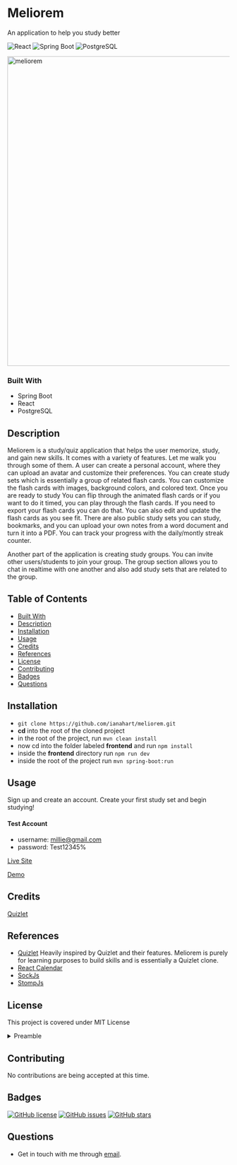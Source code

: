 # Meliorem

An application to help you study better

![React](https://camo.githubusercontent.com/e95e1cbdf8a6d197063c7e8765a79deb9b853081012d6e892adb6ac2c364397c/68747470733a2f2f696d672e736869656c64732e696f2f7374617469632f76313f7374796c653d666f722d7468652d6261646765266d6573736167653d526561637426636f6c6f723d323232323232266c6f676f3d5265616374266c6f676f436f6c6f723d363144414642266c6162656c3d)
![Spring Boot](https://camo.githubusercontent.com/f4a35c8c4d475cbde11892b5fbb4735de63043c884ca4616f91fcc494200fa00/68747470733a2f2f696d672e736869656c64732e696f2f7374617469632f76313f7374796c653d666f722d7468652d6261646765266d6573736167653d537072696e672b426f6f7426636f6c6f723d364442333346266c6f676f3d537072696e672b426f6f74266c6f676f436f6c6f723d464646464646266c6162656c3d)
![PostgreSQL](https://camo.githubusercontent.com/aaf7d409d95158427f9389c20305d66299f4e15d96bfa9d4f0792b21ad01e327/68747470733a2f2f696d672e736869656c64732e696f2f7374617469632f76313f7374796c653d666f722d7468652d6261646765266d6573736167653d506f737467726553514c26636f6c6f723d343136394531266c6f676f3d506f737467726553514c266c6f676f436f6c6f723d464646464646266c6162656c3d)


<img width="700" alt="meliorem" src="https://github.com/ianahart/meliorem/assets/29121238/aa1ab0e9-33f7-4a2e-acd5-0340e918ce05">


### Built With

- Spring Boot
- React
- PostgreSQL

## Description

Meliorem is a study/quiz application that helps the user memorize, study, and gain new skills.
It comes with a variety of features. Let me walk you through some of them. A user can create a personal account,
where they can upload an avatar and customize their preferences. You can create study sets which is essentially a group of related
flash cards. You can customize the flash cards with images, background colors, and colored text. Once you are ready to study
You can flip through the animated flash cards or if you want to do it timed, you can play through the flash cards.
If you need to export your flash cards you can do that. You can also edit and update the flash cards as you see fit. There are also public study sets
you can study, bookmarks, and you can upload your own notes from a word document and turn it into a PDF. You can track your progress with the daily/montly streak counter.

Another part of the application is creating study groups. You can invite other users/students to join your group.
The group section allows you to chat in realtime with one another and also add study sets that are related to the group.

## Table of Contents

- [Built With](#built-with)
- [Description](#description)
- [Installation](#installation)
- [Usage](#usage)
- [Credits](#credits)
- [References](#references)
- [License](#license)
- [Contributing](#contributing)
- [Badges](#badges)
- [Questions](#questions)


## Installation

- `git clone https://github.com/ianahart/meliorem.git`
- **cd** into the root of the cloned project
- in the root of the project, run `mvn clean install`
- now cd into the folder labeled **frontend** and run `npm install`
- inside the **frontend** directory run `npm run dev`
- inside the root of the project run `mvn spring-boot:run`

## Usage

Sign up and create an account. Create your first study set and begin studying!

#### Test Account

- username: millie@gmail.com
- password: Test12345%

[Live Site](https://meliorem.netlify.app/)

[Demo](https://drive.google.com/file/d/1t514WCPX5IIyt5xwq7k65hnHkVBkT9rq/view)

## Credits

[Quizlet](https://quizlet.com/)

## References

- [Quizlet](https://quizlet.com/) Heavily inspired by Quizlet and their features.
  Meliorem is purely for learning purposes to build skills and is essentially a Quizlet clone.
- [React Calendar](https://www.npmjs.com/package/react-calendar)
- [SockJs](https://github.com/sockjs/sockjs-client)
- [StompJs](https://github.com/stomp-js/stompjs)

## License

This project is covered under MIT License

<details>
  <summary>
    Preamble
  </summary>

```

Copyright (c) 2024  Ian Hart

Permission is hereby granted, free of charge, to any person obtaining a copy
of this software and associated documentation files (the "Software"), to deal
in the Software without restriction, including without limitation the rights
to use, copy, modify, merge, publish, distribute, sublicense, and/or sell
copies of the Software, and to permit persons to whom the Software is
furnished to do so, subject to the following conditions:

The above copyright notice and this permission notice shall be included in all
copies or substantial portions of the Software.

THE SOFTWARE IS PROVIDED "AS IS", WITHOUT WARRANTY OF ANY KIND, EXPRESS OR
IMPLIED, INCLUDING BUT NOT LIMITED TO THE WARRANTIES OF MERCHANTABILITY,
FITNESS FOR A PARTICULAR PURPOSE AND NONINFRINGEMENT. IN NO EVENT SHALL THE
AUTHORS OR COPYRIGHT HOLDERS BE LIABLE FOR ANY CLAIM, DAMAGES OR OTHER
LIABILITY, WHETHER IN AN ACTION OF CONTRACT, TORT OR OTHERWISE, ARISING FROM,
OUT OF OR IN CONNECTION WITH THE SOFTWARE OR THE USE OR OTHER DEALINGS IN THE
SOFTWARE.

```

</details>

## Contributing

No contributions are being accepted at this time.

## Badges

[![GitHub license](https://img.shields.io/github/license/ianahart/meliorem)](https://github.com/ianahart/meliorem/main/LICENSE)
[![GitHub issues](https://img.shields.io/github/issues/ianahart/meliorem)](https://github.com/ianahart/meliorem/issues)
[![GitHub stars](https://img.shields.io/github/stars/ianahart/meliorem)](https://github.com/ianahart/meliorem/stargazers)

## Questions

- Get in touch with me through [email](mailto:ianalexhart@gmail.com).

